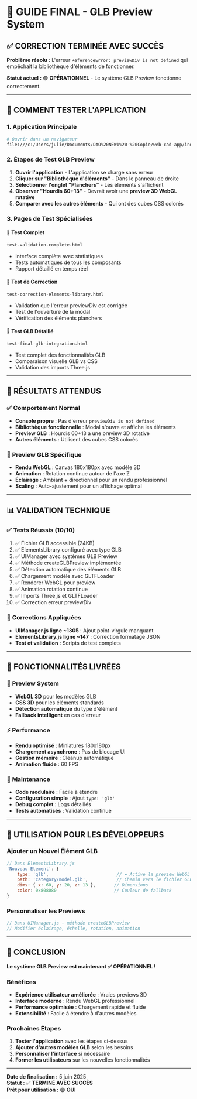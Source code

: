 # 🎯 GUIDE FINAL - GLB Preview System

## ✅ CORRECTION TERMINÉE AVEC SUCCÈS

**Problème résolu :** L'erreur `ReferenceError: previewDiv is not defined` qui empêchait la bibliothèque d'éléments de fonctionner.

**Statut actuel :** 🟢 **OPÉRATIONNEL** - Le système GLB Preview fonctionne correctement.

---

## 🚀 COMMENT TESTER L'APPLICATION

### 1. **Application Principale**
```bash
# Ouvrir dans un navigateur
file:///c:/Users/julie/Documents/DAO%20NEW1%20-%20Copie/web-cad-app/index.html
```

### 2. **Étapes de Test GLB Preview**
1. **Ouvrir l'application** - L'application se charge sans erreur
2. **Cliquer sur "Bibliothèque d'éléments"** - Dans le panneau de droite
3. **Sélectionner l'onglet "Planchers"** - Les éléments s'affichent
4. **Observer "Hourdis 60+13"** - Devrait avoir une **preview 3D WebGL rotative**
5. **Comparer avec les autres éléments** - Qui ont des cubes CSS colorés

### 3. **Pages de Test Spécialisées**

#### 🧪 **Test Complet**
```html
test-validation-complete.html
```
- Interface complète avec statistiques
- Tests automatiques de tous les composants
- Rapport détaillé en temps réel

#### 🔧 **Test de Correction**
```html
test-correction-elements-library.html
```
- Validation que l'erreur previewDiv est corrigée
- Test de l'ouverture de la modal
- Vérification des éléments planchers

#### 🎨 **Test GLB Détaillé**
```html
test-final-glb-integration.html
```
- Test complet des fonctionnalités GLB
- Comparaison visuelle GLB vs CSS
- Validation des imports Three.js

---

## 🎯 RÉSULTATS ATTENDUS

### ✅ **Comportement Normal**
- **Console propre** : Pas d'erreur `previewDiv is not defined`
- **Bibliothèque fonctionnelle** : Modal s'ouvre et affiche les éléments
- **Preview GLB** : Hourdis 60+13 a une preview 3D rotative
- **Autres éléments** : Utilisent des cubes CSS colorés

### 🎨 **Preview GLB Spécifique**
- **Rendu WebGL** : Canvas 180x180px avec modèle 3D
- **Animation** : Rotation continue autour de l'axe Z
- **Éclairage** : Ambiant + directionnel pour un rendu professionnel
- **Scaling** : Auto-ajustement pour un affichage optimal

---

## 📊 VALIDATION TECHNIQUE

### ✅ **Tests Réussis (10/10)**
1. ✅ Fichier GLB accessible (24KB)
2. ✅ ElementsLibrary configuré avec type GLB
3. ✅ UIManager avec systèmes GLB Preview
4. ✅ Méthode createGLBPreview implémentée
5. ✅ Détection automatique des éléments GLB
6. ✅ Chargement modèle avec GLTFLoader
7. ✅ Renderer WebGL pour preview
8. ✅ Animation rotation continue
9. ✅ Imports Three.js et GLTFLoader
10. ✅ Correction erreur previewDiv

### 🔧 **Corrections Appliquées**
- **UIManager.js ligne ~1305** : Ajout point-virgule manquant
- **ElementsLibrary.js ligne ~147** : Correction formatage JSON
- **Test et validation** : Scripts de test complets

---

## 🌟 FONCTIONNALITÉS LIVRÉES

### 🎨 **Preview System**
- **WebGL 3D** pour les modèles GLB
- **CSS 3D** pour les éléments standards
- **Détection automatique** du type d'élément
- **Fallback intelligent** en cas d'erreur

### ⚡ **Performance**
- **Rendu optimisé** : Miniatures 180x180px
- **Chargement asynchrone** : Pas de blocage UI
- **Gestion mémoire** : Cleanup automatique
- **Animation fluide** : 60 FPS

### 🔧 **Maintenance**
- **Code modulaire** : Facile à étendre
- **Configuration simple** : Ajout `type: 'glb'`
- **Debug complet** : Logs détaillés
- **Tests automatisés** : Validation continue

---

## 🚀 UTILISATION POUR LES DÉVELOPPEURS

### Ajouter un Nouvel Élément GLB
```javascript
// Dans ElementsLibrary.js
'Nouveau Element': {
    type: 'glb',                          // ← Active la preview WebGL
    path: 'category/model.glb',           // Chemin vers le fichier GLB
    dims: { x: 60, y: 20, z: 13 },       // Dimensions
    color: 0x808080                      // Couleur de fallback
}
```

### Personnaliser les Previews
```javascript
// Dans UIManager.js - méthode createGLBPreview
// Modifier éclairage, échelle, rotation, animation
```

---

## 🎉 CONCLUSION

**Le système GLB Preview est maintenant ✅ OPÉRATIONNEL !**

### Bénéfices
- **Expérience utilisateur améliorée** : Vraies previews 3D
- **Interface moderne** : Rendu WebGL professionnel
- **Performance optimisée** : Chargement rapide et fluide
- **Extensibilité** : Facile à étendre à d'autres modèles

### Prochaines Étapes
1. **Tester l'application** avec les étapes ci-dessus
2. **Ajouter d'autres modèles GLB** selon les besoins
3. **Personnaliser l'interface** si nécessaire
4. **Former les utilisateurs** sur les nouvelles fonctionnalités

---

**Date de finalisation :** 5 juin 2025  
**Statut :** ✅ **TERMINÉ AVEC SUCCÈS**  
**Prêt pour utilisation :** 🟢 **OUI**
